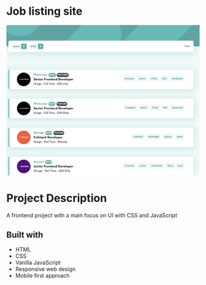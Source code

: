 # Job listing site
![preview](preview.png)

# Project Description
A frontend project with a main focus on UI with CSS and JavaScript

## Built with
- HTML
- CSS
- Vanilla JavaScript
- Responsive web design
- Mobile first approach
